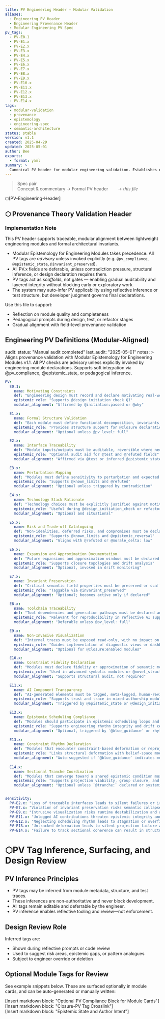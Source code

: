 ```yaml
---
title: PV Engineering Header – Modular Validation
aliases:
  - Engineering PV Header
  - Engineering Provenance Header
  - Modular Engineering PV Spec
pv_tags:
  - PV-E0.1
  - PV-E1.x
  - PV-E2.x
  - PV-E3.x
  - PV-E4.x
  - PV-E5.x
  - PV-E6.x
  - PV-E7.x
  - PV-E8.x
  - PV-E9.x
  - PV-E10.x
  - PV-E11.x
  - PV-E12.x
  - PV-E13.x
  - PV-E14.x
tags:
  - modular-validation
  - provenance
  - epistemology
  - engineering-spec
  - semantic-architecture
status: stable
version: v1.1
created: 2025-04-29
updated: 2025-05-01
author: Bee
exports:
  - format: yaml
summary: >
  Canonical PV header for modular engineering validation. Establishes optional, deferrable provenance tags to support gradual auditability in UCSE components. Companion to the Theory PV Header, this document governs epistemic declarations, compliance triggers, and traceability requirements for engineering modules.
---
```


> Spec pair  
> Concept & commentary → 
> Formal PV header   → *this file*

⬡[PV-Engineering-Header]

## ⬡ Provenance Theory Validation Header  
### Implementation Note

This PV header supports traceable, modular alignment between lightweight engineering modules and formal architectural invariants.

- Modular Epistemology for Engineering Modules takes precedence. All PV tags are *advisory* unless invoked explicitly (e.g. `@pv_compliance`, `@epistemic_state`, `@invariant_preserved`).
- All PV.x fields are deferable, unless contradiction pressure, structural inference, or design declaration requires them.
- PV tags act as *scaffolds*, not gates — enabling gradual auditability and layered integrity without blocking early or exploratory work.
- The system may auto-infer PV applicability using reflective inference or test structure, but developer judgment governs final declarations.

Use this file to support:
- Reflection on module quality and completeness
- Pedagogical prompts during design, test, or refactor stages
- Gradual alignment with field-level provenance validation


## Engineering PV Definitions (Modular-Aligned)

audit:
  status: "Manual audit completed"
  last_audit: "2025-05-01"
  notes: >
    Aligns provenance validation with Modular Epistemology for Engineering Modules v1.1.
    All PV checks are advisory unless explicitly invoked by engineering module declarations.
    Supports soft integration via @pv_compliance, @epistemic_state, or pedagogical inference.
    
```yaml
PV:
  E0.1:
    name: Motivating Constraints
    def: "Engineering design must record and declare motivating real-world constraints."
    epistemic_role: "Supports @design_initiation_check Q1"
    modular_alignment: "Affirmed by @initiation:passed or @why"

  E1.x:
    name: Formal Structure Validation
    def: "Each module must define functional decomposition, invariants, and internal structure."
    epistemic_role: "Provides structure support for @closure declaration"
    modular_alignment: "Optional unless @pv_level: full"

  E2.x:
    name: Interface Traceability
    def: "Module inputs/outputs must be auditable, reversible where necessary, and expose Minimal Viable Traces (MVTs)."
    epistemic_role: "Optional audit aid for @test and @refuted fields"
    modular_alignment: "Affirmed via @test or inferred @epistemic_state"

  E3.x:
    name: Perturbation Mapping
    def: "Modules must define sensitivity to perturbation and expected failure modes."
    epistemic_role: "Supports @known_limits and @refuted"
    modular_alignment: "Optional unless triggered by contradiction"

  E4.x:
    name: Technology Stack Rationale
    def: "Technology choices must be explicitly justified against motivating constraints."
    epistemic_role: "Useful during @design_initiation_check or refactor stage"
    modular_alignment: "Optional and situational"

  E5.x:
    name: Risk and Trade-off Cataloguing
    def: "Non-idealities, deferred risks, and compromises must be declared."
    epistemic_role: "Supports @known_limits and @epistemic_reversal"
    modular_alignment: "Aligns with @refuted or @morale_delta: low"

  E6.x:
    name: Expansion and Approximation Documentation
    def: "Future expansions and approximation windows must be declared with conditions for validity."
    epistemic_role: "Supports closure topologies and drift analysis"
    modular_alignment: "Optional, invoked in drift monitoring"

  E7.x:
    name: Invariant Preservation
    def: "Critical semantic field properties must be preserved or scaffolded during module operations."
    epistemic_role: "Taggable via @invariant_preserved"
    modular_alignment: "Optional; becomes active only if declared"

  E8.x:
    name: Toolchain Traceability
    def: "Tool dependencies and generation pathways must be declared and externally traceable."
    epistemic_role: "Relevant for reproducibility in reflective AI support"
    modular_alignment: "Deferable unless @pv_level: full"

  E9.x:
    name: Non-Invasive Visualization
    def: "Internal traces must be exposed read-only, with no impact on runtime behavior."
    epistemic_role: "Guides implementation of diagnostic views or dashboards"
    modular_alignment: "Optional for @closure:enabled modules"

  E10.x:
    name: Constraint Fidelity Declaration
    def: "Modules must declare fidelity or approximation of semantic morphisms and structures."
    epistemic_role: "Used in advanced symbolic modules or @novel_structure claims"
    modular_alignment: "Supports structural audit, not required"

  E11.x:
    name: AI Component Transparency
    def: "AI-generated elements must be tagged, meta-logged, human-reviewed, and held to modular audit standards."
    epistemic_role: "Supports trust and trace in mixed-authorship modules"
    modular_alignment: "Triggered by @epistemic_state or @design_initiation_check"

  E12.x:
    name: Epistemic Scheduling Compliance
    def: "Modules should participate in epistemic scheduling loops and declare their constraint-rhythm properties when refactored during Blue phase."
    epistemic_role: "Supports engineering rhythm integrity and drift convergence alignment"
    modular_alignment: "Optional, triggered by `@blue_guidance` or rhythm-aware scheduling"

  E13.x:
    name: Constraint Rhythm Declaration
    def: "Modules that encounter constraint-based deformation or reprojection risk during Blue phase must declare curvature, fragility, and downstream viability."
    epistemic_role: "Links structural deformation with belief-space modulation and supports epistemic rhythm analysis"
    modular_alignment: "Auto-suggested if `@blue_guidance` indicates medium/high curvature or fragile reprojection"
    
  E14.x:
    name: Sectional Tranche Coordination
    def: "Modules that converge toward a shared epistemic condition must declare tranche membership to track cross-sectional closure synchrony."
    epistemic_role: "Supports projection viability, group closure, and rhythm-aware scheduling"
    modular_alignment: "Optional unless `@tranche:` declared or systemic closure target invoked"


sensitivity:
  PV-E2.x: "Loss of traceable interfaces leads to silent failures or irreproducibility."
  PV-E7.x: "Violation of invariant preservation risks semantic collapse under perturbation."
  PV-E9.x: "Intrusive visualization risks runtime destabilization and audit loss."
  PV-E11.x: "Unlogged AI contributions threaten epistemic integrity and traceability."
  PV-E12.x: "Neglecting scheduling rhythm leads to stagnation or overfitting in local regions, degrading systemic belief coherence."
  PV-E13.x: "Untracked deformation leads to silent projection failure and loss of composable belief flow across modules."
  PV-E14.x: "Failure to track sectional coherence can result in structural contradictions between locally valid but globally incoherent modules."

```

# ⬡PV Tag Inference, Surfacing, and Design Review

## PV Inference Principles

- PV tags may be inferred from module metadata, structure, and test traces.
- These inferences are non-authoritative and never block development.
- All tags remain editable and deferrable by the engineer.
- PV inference enables reflective tooling and review—not enforcement.

## Design Review Role

Inferred tags are:
- Shown during reflective prompts or code review
- Used to suggest risk areas, epistemic gaps, or pattern analogues
- Subject to engineer override or deletion

## Optional Module Tags for Review

See example snippets below. These are surfaced optionally in module cards, and can be auto-generated or manually written:

[Insert markdown block: "Optional PV Compliance Block for Module Cards"]  
[Insert markdown block: "Closure-PV Tag Crosslink"]  
[Insert markdown block: "Epistemic State and Author Intent"]

